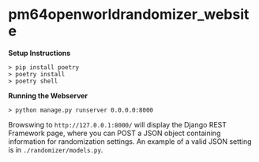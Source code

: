# pm64openworldrandomizer_website

**Setup Instructions**
```
> pip install poetry
> poetry install
> poetry shell
```

**Running the Webserver**
```
> python manage.py runserver 0.0.0.0:8000
```

Browswing to `http://127.0.0.1:8000/` will display the Django REST Framework page, where you can POST a JSON object containing information for randomization settings. An example of a valid JSON setting is in `./randomizer/models.py`.
